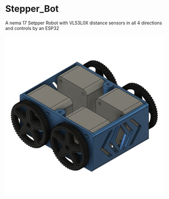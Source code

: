 # Stepper_Bot
A nema 17 Setpper Robot with VL53L0X distance sensors in all 4 directions and controls by an ESP32

<p align="center">
<img src="https://github.com/palsayantan/Stepper_Bot/blob/main/3D/Stepper%20Bot.png" width="720px" />
</p>
